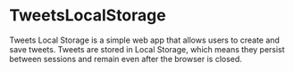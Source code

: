 # TweetsLocalStorage
Tweets Local Storage is a simple web app that allows users to create and save tweets. Tweets are stored in Local Storage, which means they persist between sessions and remain even after the browser is closed.
